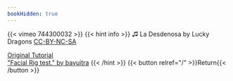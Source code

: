 ```yaml
---
bookHidden: true
---
```


{{< vimeo 744300032 >}}
{{< hint info >}}
♫ La Desdenosa by Lucky Dragons [CC-BY-NC-SA](https://freemusicarchive.org/music/Lucky_Dragons/Norteas/La_Desdenosa/)

[Original Tutorial](https://youtu.be/Cm_I7wtmb2c)  
["Facial Rig test." by bayuitra](https://skfb.ly/6tKXo)
{{< /hint >}}
{{< button relref="/" >}}Return{{< /button >}}
